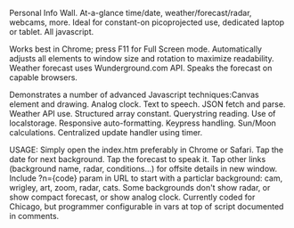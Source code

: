 Personal Info Wall. At-a-glance time/date, weather/forecast/radar, webcams, more. Ideal for constant-on picoprojected use, dedicated laptop or tablet. All javascript.

Works best in Chrome; press F11 for Full Screen mode.  Automatically adjusts all elements to window size and rotation to maximize readability.  Weather forecast uses Wunderground.com API.  Speaks the forecast on capable browsers.

Demonstrates a number of advanced Javascript techniques:Canvas element and drawing.  Analog clock. Text to speech.  JSON fetch and parse.  Weather API use.  Structured array constant. Querystring reading.  Use of localstorage.  Responsive auto-formatting.  Keypress handling.  Sun/Moon calculations.  Centralized update handler using timer.

USAGE: Simply open the index.htm preferably in Chrome or Safari.  Tap the date for next background.  Tap the forecast to speak it.  Tap other links (background name, radar, conditions...) for offsite details in new window.  Include ?n={code} param in URL to start with a particlar background: cam, wrigley, art, zoom, radar, cats.  Some backgrounds don't show radar, or show compact forecast, or show analog clock.  Currently coded for Chicago, but programmer configurable in vars at top of script documented in comments.

